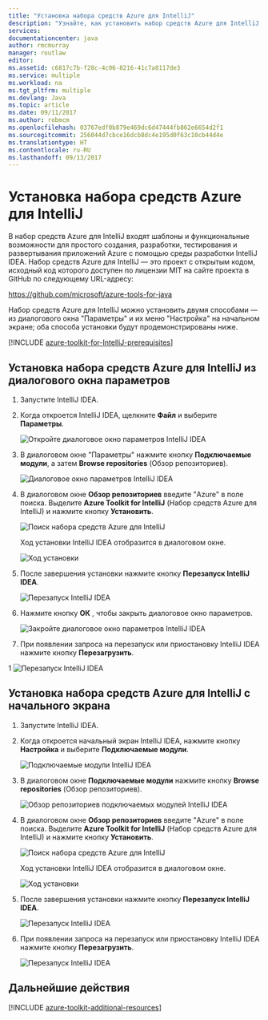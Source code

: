 ```yaml
---
title: "Установка набора средств Azure для IntelliJ"
description: "Узнайте, как установить набор средств Azure для IntelliJ IDEA."
services: 
documentationcenter: java
author: rmcmurray
manager: routlaw
editor: 
ms.assetid: c6817c7b-f28c-4c06-8216-41c7a8117de3
ms.service: multiple
ms.workload: na
ms.tgt_pltfrm: multiple
ms.devlang: Java
ms.topic: article
ms.date: 09/11/2017
ms.author: robmcm
ms.openlocfilehash: 03767edf0b879e469dc6d47444fb862e6654d2f1
ms.sourcegitcommit: 256044d7cbce16dcb8dc4e195d0f63c10cb44d4e
ms.translationtype: HT
ms.contentlocale: ru-RU
ms.lasthandoff: 09/13/2017
---
```

# <a name="installing-the-azure-toolkit-for-intellij"></a>Установка набора средств Azure для IntelliJ
В набор средств Azure для IntelliJ входят шаблоны и функциональные возможности для простого создания, разработки, тестирования и развертывания приложений Azure с помощью среды разработки IntelliJ IDEA. Набор средств Azure для IntelliJ — это проект с открытым кодом, исходный код которого доступен по лицензии MIT на сайте проекта в GitHub по следующему URL-адресу:

<https://github.com/microsoft/azure-tools-for-java>

Набор средств Azure для IntelliJ можно установить двумя способами — из диалогового окна "Параметры" и их меню "Настройка" на начальном экране; оба способа установки будут продемонстрированы ниже.

[!INCLUDE [azure-toolkit-for-IntelliJ-prerequisites](../includes/azure-toolkit-for-intellij-prerequisites.md)]

## <a name="to-install-the-azure-toolkit-for-intellij-from-the-settings-dialog-box"></a>Установка набора средств Azure для IntelliJ из диалогового окна параметров

1. Запустите IntelliJ IDEA.

1. Когда откроется IntelliJ IDEA, щелкните **Файл** и выберите **Параметры**.
   
   ![Откройте диалоговое окно параметров IntelliJ IDEA][01a]

1. В диалоговом окне "Параметры" нажмите кнопку **Подключаемые модули**, а затем **Browse repositories** (Обзор репозиториев).
   
   ![Диалоговое окно параметров IntelliJ IDEA][02a]

1. В диалоговом окне **Обзор репозиториев** введите "Azure" в поле поиска. Выделите **Azure Toolkit for IntelliJ** (Набор средств Azure для IntelliJ) и нажмите кнопку **Установить**.
   
   ![Поиск набора средств Azure для IntelliJ][03]
   
   Ход установки IntelliJ IDEA отобразится в диалоговом окне.
   
   ![Ход установки][04]

1. После завершения установки нажмите кнопку **Перезапуск IntelliJ IDEA**.
   
   ![Перезапуск IntelliJ IDEA][05]

1. Нажмите кнопку **ОК** , чтобы закрыть диалоговое окно параметров.
   
   ![Закройте диалоговое окно параметров IntelliJ IDEA][06]

1. При появлении запроса на перезапуск или приостановку IntelliJ IDEA нажмите кнопку **Перезагрузить**.
   
1   ![Перезапуск IntelliJ IDEA][07]

## <a name="to-install-the-azure-toolkit-for-intellij-from-the-start-screen"></a>Установка набора средств Azure для IntelliJ с начального экрана

1. Запустите IntelliJ IDEA.

1. Когда откроется начальный экран IntelliJ IDEA, нажмите кнопку **Настройка** и выберите **Подключаемые модули**.
   
   ![Подключаемые модули IntelliJ IDEA][01b]

1. В диалоговом окне **Подключаемые модули** нажмите кнопку **Browse repositories** (Обзор репозиториев).
   
   ![Обзор репозиториев подключаемых модулей IntelliJ IDEA][02b]

1. В диалоговом окне **Обзор репозиториев** введите "Azure" в поле поиска. Выделите **Azure Toolkit for IntelliJ** (Набор средств Azure для IntelliJ) и нажмите кнопку **Установить**.
   
   ![Поиск набора средств Azure для IntelliJ][03]
   
   Ход установки IntelliJ IDEA отобразится в диалоговом окне.
   
   ![Ход установки][04]

1. После завершения установки нажмите кнопку **Перезапуск IntelliJ IDEA**.
   
   ![Перезапуск IntelliJ IDEA][05]

1. При появлении запроса на перезапуск или приостановку IntelliJ IDEA нажмите кнопку **Перезагрузить**.
   
   ![Перезапуск IntelliJ IDEA][07]

## <a name="next-steps"></a>Дальнейшие действия

[!INCLUDE [azure-toolkit-additional-resources](../includes/azure-toolkit-additional-resources.md)]

<!-- URL List -->

<!-- IMG List -->

[01a]: media/azure-toolkit-for-intellij-installation/01-intellij-file-settings.png
[01b]: media/azure-toolkit-for-intellij-installation/01-intellij-configure-dropdown.png
[02a]: media/azure-toolkit-for-intellij-installation/02-intellij-settings-dialog.png
[02b]: media/azure-toolkit-for-intellij-installation/02-intellij-plugins-dialog.png
[03]: media/azure-toolkit-for-intellij-installation/03-intellij-browse-repositories.png
[04]: media/azure-toolkit-for-intellij-installation/04-install-progress.png
[05]: media/azure-toolkit-for-intellij-installation/05-restart-intellij.png
[06]: media/azure-toolkit-for-intellij-installation/06-intellij-settings-dialog.png
[07]: media/azure-toolkit-for-intellij-installation/07-restart-intellij.png
